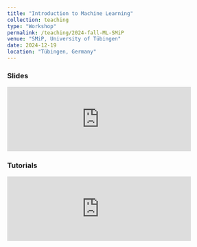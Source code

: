 ```yaml
---
title: "Introduction to Machine Learning"
collection: teaching
type: "Workshop"
permalink: /teaching/2024-fall-ML-SMiP
venue: "SMiP, University of Tübingen"
date: 2024-12-19
location: "Tübingen, Germany"
---
```


<!-- {% include base_path %} -->

<!-- naive password protection -->
<script>
    const password = "smip24";

    document.addEventListener("DOMContentLoaded", function() {
        const userPassword = prompt("Enter password to access this page:");
        if (userPassword !== password) {
            document.body.innerHTML = "<h1>Access denied</h1>";
        }
    });
</script>


### Slides

<iframe src="https://drive.google.com/embeddedfolderview?id=1-t7K_oENLJ54192cjvTejiuZXjPfsJXv#list" style="width:85%; border:0;" onload="this.style.height=(this.contentWindow.document.body.scrollHeight+20)+'px';"></iframe>


### Tutorials

<iframe src="https://drive.google.com/embeddedfolderview?id=10EiREBfzM1-9niTGqHaFZlasS8-dqRF0#list" style="width:85%; border:0;" onload="this.style.height=(this.contentWindow.document.body.scrollHeight+20)+'px';"></iframe>
